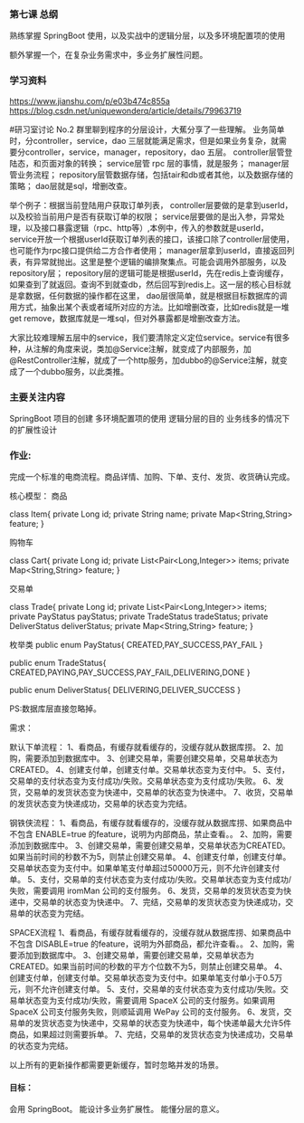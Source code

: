 ### 第七课 总纲

熟练掌握 SpringBoot 使用，以及实战中的逻辑分层，以及多环境配置项的使用

额外掌握一个，在复杂业务需求中，多业务扩展性问题。
### 学习资料


https://www.jianshu.com/p/e03b474c855a
https://blog.csdn.net/uniquewonderq/article/details/79963719

#研习室讨论 No.2
群里聊到程序的分层设计，大蕉分享了一些理解。
业务简单时，分controller，service，dao 三层就能满足需求，但是如果业务复杂，就需要分controller，service，manager，repository，dao 五层。
controller层管登陆态，和页面对象的转换；
service层管 rpc 层的事情，就是服务；
manager层管业务流程；
repository层管数据存储，包括tair和db或者其他，以及数据存储的策略；
dao层就是sql，增删改查。

举个例子：根据当前登陆用户获取订单列表，
controller层要做的是拿到userId，以及校验当前用户是否有获取订单的权限；
service层要做的是出入参，异常处理，以及接口暴露逻辑（rpc、http等）,本例中，传入的参数就是userId，service开放一个根据userId获取订单列表的接口，该接口除了controller层使用，也可能作为rpc接口提供给二方合作者使用；
manager层拿到userId，直接返回列表，有异常就抛出。这里是整个逻辑的编排聚集点。可能会调用外部服务，以及repository层；
repository层的逻辑可能是根据userId，先在redis上查询缓存，如果查到了就返回。查询不到就查db，然后回写到redis上。这一层的核心目标就是拿数据，任何数据的操作都在这里，
dao层很简单，就是根据目标数据库的调用方式，抽象出某个表或者域所对应的方法。比如增删改查，比如redis就是一堆 get remove，数据库就是一堆sql，但对外暴露都是增删改查方法。

大家比较难理解五层中的service，我们要清除定义定位service。service有很多种，从注解的角度来说，类加@Service注解，就变成了内部服务，加@RestController注解，就成了一个http服务，加dubbo的@Service注解，就变成了一个dubbo服务，以此类推。

### 主要关注内容

SpringBoot 项目的创建
多环境配置项的使用
逻辑分层的目的
业务线多的情况下的扩展性设计


### 作业:

完成一个标准的电商流程。商品详情、加购、下单、支付、发货、收货确认完成。

核心模型：
商品

class Item{
    private Long id;
    private String name;
    private Map<String,String> feature;
}

购物车

class Cart{
    private Long id;
    private List<Pair<Long,Integer>> items;
     private Map<String,String> feature;
}


交易单


class Trade{
    private Long id;
    private List<Pair<Long,Integer>> items;
    private PayStatus payStatus;
    private TradeStatus tradeStatus;
    private DeliverStatus deliverStatus;
     private Map<String,String> feature;
}


枚举类
public enum PayStatus{
    CREATED,PAY_SUCCESS,PAY_FAIL
}


public enum TradeStatus{
    CREATED,PAYING,PAY_SUCCESS,PAY_FAIL,DELIVERING,DONE
}


public enum DeliverStatus{
    DELIVERING,DELIVER_SUCCESS
}



PS:数据库层直接忽略掉。


需求：

默认下单流程：
1、看商品，有缓存就看缓存的，没缓存就从数据库捞。
2、加购，需要添加到数据库中。
3、创建交易单，需要创建交易单，交易单状态为CREATED。
4、创建支付单，创建支付单。交易单状态变为支付中。
5、支付，交易单的支付状态变为支付成功/失败。交易单状态变为支付成功/失败。
6、发货，交易单的发货状态变为快递中，交易单的状态变为快递中。
7、收货，交易单的发货状态变为快递成功，交易单的状态变为完结。


钢铁侠流程：
1、看商品，有缓存就看缓存的，没缓存就从数据库捞、如果商品中不包含 ENABLE=true 的feature，说明为内部商品，禁止查看。。
2、加购，需要添加到数据库中。
3、创建交易单，需要创建交易单，交易单状态为CREATED。如果当前时间的秒数不为5，则禁止创建交易单。
4、创建支付单，创建支付单。交易单状态变为支付中。如果单笔支付单超过50000万元，则不允许创建支付单。
5、支付，交易单的支付状态变为支付成功/失败。交易单状态变为支付成功/失败，需要调用 iromMan 公司的支付服务。
6、发货，交易单的发货状态变为快递中，交易单的状态变为快递中。
7、完结，交易单的发货状态变为快递成功，交易单的状态变为完结。



SPACEX流程
1、看商品，有缓存就看缓存的，没缓存就从数据库捞、如果商品中不包含 DISABLE=true 的feature，说明为外部商品，都允许查看。。
2、加购，需要添加到数据库中。
3、创建交易单，需要创建交易单，交易单状态为CREATED。如果当前时间的秒数的平方个位数不为5，则禁止创建交易单。
4、创建支付单，创建支付单。交易单状态变为支付中。如果单笔支付单小于0.5万元，则不允许创建支付单。
5、支付，交易单的支付状态变为支付成功/失败。交易单状态变为支付成功/失败，需要调用 SpaceX 公司的支付服务。如果调用 SpaceX 公司支付服务失败，则顺延调用 WePay 公司的支付服务。
6、发货，交易单的发货状态变为快递中，交易单的状态变为快递中，每个快递单最大允许5件商品，如果超过则需要拆单。
7、完结，交易单的发货状态变为快递成功，交易单的状态变为完结。

以上所有的更新操作都需要更新缓存，暂时忽略并发的场景。



#### 目标：

会用 SpringBoot。
能设计多业务扩展性。
能懂分层的意义。
